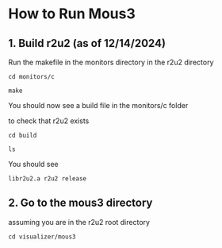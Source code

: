 # How to Run Mous3

## 1. Build r2u2 (as of 12/14/2024)
Run the makefile in the monitors directory in the r2u2 directory
```
cd monitors/c

make
```
You should now see a build file in the monitors/c folder

to check that r2u2 exists
```
cd build

ls
```
You should see 
```
libr2u2.a r2u2 release
```

## 2. Go to the mous3 directory
assuming you are in the r2u2 root directory
```
cd visualizer/mous3

```